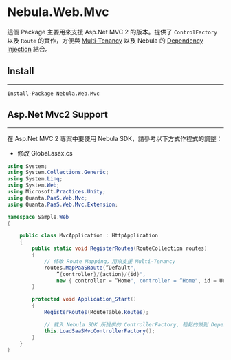 
Nebula.Web.Mvc
================

這個 Package 主要用來支援 Asp.Net MVC 2 的版本。提供了 `ControlFactory` 以及 `Route` 的實作，方便與 [Multi-Tenancy](../MultiTenancy.md) 以及 Nebula 的 [Dependency Injection](DI.md) 結合。  

## Install
----------------

    Install-Package Nebula.Web.Mvc

## Asp.Net Mvc2 Support
----------------

在 Asp.Net MVC 2 專案中要使用 Nebula SDK，請參考以下方式作程式的調整：  

* 修改 Global.asax.cs  

```csharp
using System;
using System.Collections.Generic;
using System.Linq;
using System.Web;
using Microsoft.Practices.Unity;
using Quanta.PaaS.Web.Mvc;
using Quanta.PaaS.Web.Mvc.Extension;

namespace Sample.Web
{

	public class MvcApplication : HttpApplication
	{
		public static void RegisterRoutes(RouteCollection routes)
		{
        	// 修改 Route Mapping，用來支援 Multi-Tenancy
			routes.MapPaaSRoute(”Default",
			  	”{controller}/{action}/{id}",
			 	new { controller = “Home", controller = “Home", id = UrlParameter.Optional }
		}

		protected void Application_Start()
		{
			RegisterRoutes(RouteTable.Routes);

			// 載入 Nebula SDK 所提供的 ControllerFactory, 輕鬆的做到 Dependency Injection
			this.LoadSaaSMvcControllerFactory();
		}
	}
}
```
